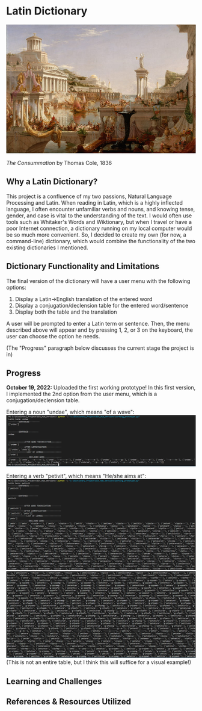 # Latin Dictionary
![](Pictures/Rome_splendor.jpg)

*The Consummation* by Thomas Cole, 1836
## Why a Latin Dictionary?
This project is a confluence of my two passions, Natural Language Processing and Latin. When reading in Latin, which is a highly inflected language, I often encounter
unfamiliar verbs and nouns, and knowing tense, gender, and case is vital to the understanding of the text. I would often use tools such as Whitaker's Words and Wiktionary, but when I travel or have a poor Internet connection, a dictionary running on my local computer would be so much more convenient. So, I decided to create my own (for now, a command-line) dictionary, which would combine the functionality of the two existing dictionaries I mentioned. 

## Dictionary Functionality and Limitations
The final version of the dictionary will have a user menu with the following options:
1) Display a Latin->English translation of the entered word
2) Display a conjugation/declension table for the entered word/sentence
3) Display both the table and the translation

A user will be prompted to enter a Latin term or sentence. Then, the menu described above will appear and by pressing 1, 2, or 3 on the keyboard, the user can choose
the option he needs.

(The "Progress" paragraph below discusses the current stage the project is in)

## Progress
**October 19, 2022:** Uploaded the first working prototype! In this first version, I implemented the 2nd option from the user menu, which is a conjugation/declension table.

Entering a noun "undae", which means "of a wave":
![](Pictures/noun_example_working_prototype.PNG)

Entering a verb "petivit", which means "He/she aims at":
![](Pictures/I_verb_example_working_prototype.PNG)
![](Pictures/2_verb_example_working_prototype.PNG)
(This is not an entire table, but I think this will suffice for a visual example!)
## Learning and Challenges

## References & Resources Utilized
